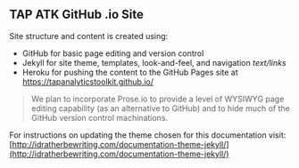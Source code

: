 ## TAP ATK GitHub .io Site
Site structure and content is created using: 

- GitHub for basic page editing and version control 
- Jekyll for site theme, templates, look-and-feel, and navigation *text/links* 
- Heroku for pushing the content to the GitHub Pages site at https://tapanalyticstoolkit.github.io/

>We plan to incorporate Prose.io to provide a level of WYSIWYG page editing capability (as an alternative to GitHub) and to hide much of the GitHub version control machinations. 

For instructions on updating the theme chosen for this documentation visit: [http://idratherbewriting.com/documentation-theme-jekyll/](http://idratherbewriting.com/documentation-theme-jekyll/) 


